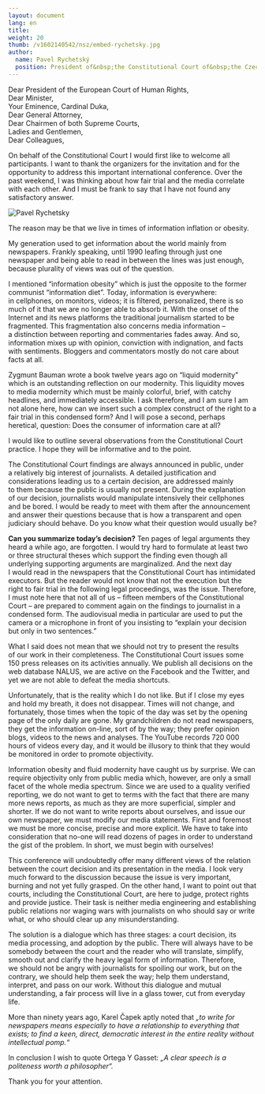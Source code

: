 ```yaml
---
layout: document
lang: en
title:
weight: 20
thumb: /v1602140542/nsz/embed-rychetsky.jpg
author:
  name: Pavel Rychetský
  position: President of&nbsp;the Constitutional Court of&nbsp;the Czech Republic
---
```


Dear President of&nbsp;the European Court of Human Rights,<br/>
Dear Minister,<br/>
Your Eminence, Cardinal Duka,<br/>
Dear General Attorney,<br/>
Dear Chairmen of&nbsp;both Supreme Courts,<br/>
Ladies and Gentlemen,<br/>
Dear Colleagues,<br/>

On&nbsp;behalf of&nbsp;the Constitutional Court I&nbsp;would first like to&nbsp;welcome all participants. I&nbsp;want to&nbsp;thank the organizers for the invitation and for the opportunity to&nbsp;address this important international conference. Over the past weekend, I&nbsp;was thinking about how fair trial and the media correlate with each other. And I&nbsp;must be&nbsp;frank to&nbsp;say that I&nbsp;have not found any satisfactory answer.

![Pavel Rychetsky]({{site.baseurl}}/dist/img/rychetsky.jpg)

The reason may be&nbsp;that we&nbsp;live in&nbsp;times of&nbsp;information inflation or&nbsp;obesity.

My&nbsp;generation used to&nbsp;get information about the world mainly from newspapers. Frankly speaking, until 1990 leafing through just one newspaper and being able to&nbsp;read in&nbsp;between the lines was just enough, because plurality of&nbsp;views was out of&nbsp;the question.

I&nbsp;mentioned “information obesity” which is&nbsp;just the opposite to&nbsp;the former communist “information diet”. Today, information is&nbsp;everywhere: in&nbsp;cellphones, on&nbsp;monitors, videos; it&nbsp;is filtered, personalized, there is&nbsp;so much of&nbsp;it that we&nbsp;are no&nbsp;longer able to&nbsp;absorb it. With the onset of&nbsp;the Internet and its news platforms the traditional journalism started to&nbsp;be fragmented. This fragmentation also concerns media information – a&nbsp;distinction between reporting and commentaries fades away. And so, information mixes up&nbsp;with opinion, conviction with indignation, and facts with sentiments. Bloggers and commentators mostly do&nbsp;not care about facts at&nbsp;all.

Zygmunt Bauman wrote a&nbsp;book twelve years ago on&nbsp;“liquid modernity” which is&nbsp;an outstanding reflection on&nbsp;our modernity. This liquidity moves to&nbsp;media modernity which must be&nbsp;mainly colorful, brief, with catchy headlines, and immediately accessible. I&nbsp;ask therefore, and I&nbsp;am sure I&nbsp;am not alone here, how can we&nbsp;insert such a&nbsp;complex construct of&nbsp;the right to&nbsp;a fair trial in&nbsp;this condensed form? And I&nbsp;will pose a&nbsp;second, perhaps heretical, question: Does the consumer of information care at&nbsp;all?

I&nbsp;would like to&nbsp;outline several observations from the Constitutional Court practice. I&nbsp;hope they will be&nbsp;informative and to&nbsp;the point.

The Constitutional Court findings are always announced in&nbsp;public, under a&nbsp;relatively big interest of&nbsp;journalists. A&nbsp;detailed justification and considerations leading us&nbsp;to a&nbsp;certain decision, are addressed mainly to&nbsp;them because the public is&nbsp;usually not present. During the explanation of&nbsp;our decision, journalists would manipulate intensively their cellphones and be&nbsp;bored. I&nbsp;would be&nbsp;ready to&nbsp;meet with them after the announcement and answer their questions because that is&nbsp;how a&nbsp;transparent and open judiciary should behave. Do&nbsp;you know what their question would usually be?

**Can you summarize today’s decision?** Ten pages of&nbsp;legal arguments they heard a&nbsp;while ago, are forgotten. I&nbsp;would try hard to&nbsp;formulate at&nbsp;least two or&nbsp;three structural theses which support the finding even though all underlying supporting arguments are marginalized. And the next day I&nbsp;would read in&nbsp;the newspapers that the Constitutional Court has intimidated executors. But the reader would not know that not the execution but the right to&nbsp;fair trial in&nbsp;the following legal proceedings, was the issue. Therefore, I&nbsp;must note here that not all of&nbsp;us – fifteen members of&nbsp;the Constitutional Court – are prepared to&nbsp;comment again on&nbsp;the findings to&nbsp;journalist in&nbsp;a condensed form. The audiovisual media in&nbsp;particular are used to&nbsp;put the camera or&nbsp;a microphone in&nbsp;front of&nbsp;you insisting to&nbsp;“explain your decision but only in&nbsp;two sentences.”

What I&nbsp;said does not mean that we&nbsp;should not try to&nbsp;present the results of&nbsp;our work in&nbsp;their completeness. The Constitutional Court issues some 150 press releases on&nbsp;its activities annually. We&nbsp;publish all decisions on&nbsp;the web database NALUS, we&nbsp;are active on&nbsp;the Facebook and the Twitter, and yet we&nbsp;are not able to&nbsp;defeat the media shortcuts.

Unfortunately, that is&nbsp;the reality which I&nbsp;do not like. But if&nbsp;I close my&nbsp;eyes and hold my&nbsp;breath, it&nbsp;does not disappear. Times will not change, and fortunately, those times when the topic of&nbsp;the day was set by&nbsp;the opening page of&nbsp;the only daily are gone. My&nbsp;grandchildren do&nbsp;not read newspapers, they get the information on-line, sort of&nbsp;by the way; they prefer opinion blogs, videos to&nbsp;the news and analyses. The YouTube records 720 000 hours of&nbsp;videos every day, and it&nbsp;would be&nbsp;illusory to&nbsp;think that they would be&nbsp;monitored in&nbsp;order to&nbsp;promote objectivity.

Information obesity and fluid modernity have caught us&nbsp;by surprise. We&nbsp;can require objectivity only from public media which, however, are only a&nbsp;small facet of&nbsp;the whole media spectrum. Since we&nbsp;are used to&nbsp;a quality verified reporting, we&nbsp;do not want to&nbsp;get to&nbsp;terms with the fact that there are many more news reports, as&nbsp;much as&nbsp;they are more superficial, simpler and shorter. If&nbsp;we do&nbsp;not want to&nbsp;write reports about ourselves, and issue our own newspaper, we&nbsp;must modify our media statements. First and foremost we&nbsp;must be&nbsp;more concise, precise and more explicit. We&nbsp;have to&nbsp;take into consideration that no-one will read dozens of&nbsp;pages in&nbsp;order to&nbsp;understand the gist of&nbsp;the problem. In&nbsp;short, we&nbsp;must begin with ourselves!

This conference will undoubtedly offer many different views of&nbsp;the relation between the court decision and its presentation in&nbsp;the media. I&nbsp;look very much forward to&nbsp;the discussion because the issue is&nbsp;very important, burning and not yet fully grasped. On&nbsp;the other hand, I&nbsp;want to&nbsp;point out that courts, including the Constitutional Court, are here to&nbsp;judge, protect rights and provide justice. Their task is&nbsp;neither media engineering and establishing public relations nor waging wars with journalists on&nbsp;who should say or&nbsp;write what, or&nbsp;who should clear up&nbsp;any misunderstanding.

The solution is&nbsp;a dialogue which has three stages: a&nbsp;court decision, its media processing, and adoption by&nbsp;the public. There will always have to&nbsp;be somebody between the court and the reader who will translate, simplify, smooth out and clarify the heavy legal form of&nbsp;information. Therefore, we&nbsp;should not be&nbsp;angry with journalists for spoiling our work, but on&nbsp;the contrary, we&nbsp;should help them seek the way; help them understand, interpret, and pass on&nbsp;our work. Without this dialogue and mutual understanding, a&nbsp;fair process will live in&nbsp;a glass tower, cut from everyday life.

More than ninety years ago, Karel Čapek aptly noted that _„to write for newspapers means especially to&nbsp;have a&nbsp;relationship to&nbsp;everything that exists; to&nbsp;find a&nbsp;keen, direct, democratic interest in&nbsp;the entire reality without intellectual pomp.“_

In&nbsp;conclusion I&nbsp;wish to&nbsp;quote Ortega Y&nbsp;Gasset: _„A clear speech is&nbsp;a politeness worth a&nbsp;philosopher“._

Thank you for your attention.
